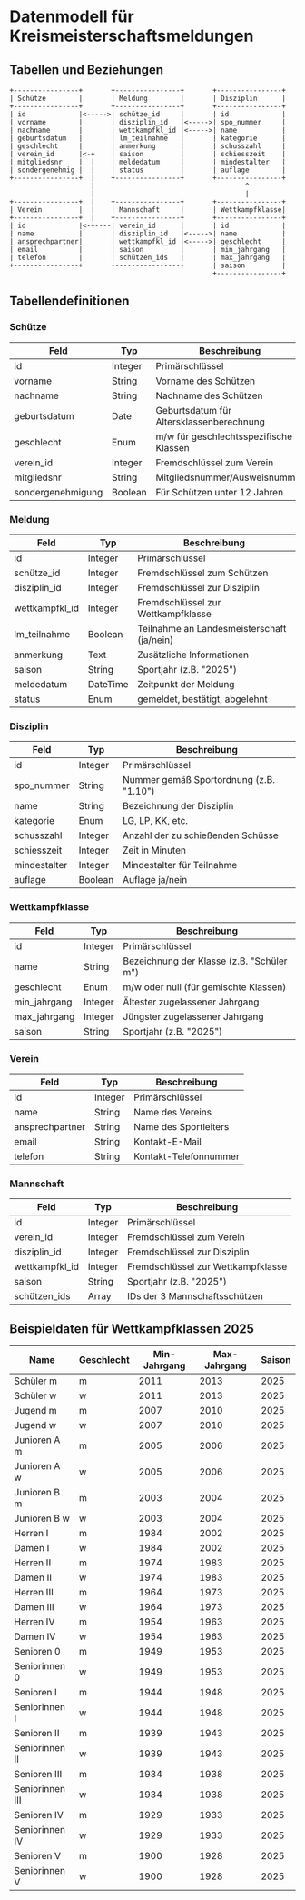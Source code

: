 # Datenmodell für Kreismeisterschaftsmeldungen

## Tabellen und Beziehungen

```
+----------------+       +----------------+       +----------------+
| Schütze        |       | Meldung        |       | Disziplin      |
+----------------+       +----------------+       +----------------+
| id             |<----->| schütze_id     |       | id             |
| vorname        |       | disziplin_id   |<----->| spo_nummer     |
| nachname       |       | wettkampfkl_id |<----->| name           |
| geburtsdatum   |       | lm_teilnahme   |       | kategorie      |
| geschlecht     |       | anmerkung      |       | schusszahl     |
| verein_id      |<-+    | saison         |       | schiesszeit    |
| mitgliedsnr    |  |    | meldedatum     |       | mindestalter   |
| sondergenehmig |  |    | status         |       | auflage        |
+----------------+  |    +----------------+       +----------------+
                    |                                     ^
                    |                                     |
+----------------+  |    +----------------+       +----------------+
| Verein         |  |    | Mannschaft     |       | Wettkampfklasse|
+----------------+  |    +----------------+       +----------------+
| id             |<-+----| verein_id      |       | id             |
| name           |       | disziplin_id   |<----->| name           |
| ansprechpartner|       | wettkampfkl_id |<----->| geschlecht     |
| email          |       | saison         |       | min_jahrgang   |
| telefon        |       | schützen_ids   |       | max_jahrgang   |
+----------------+       +----------------+       | saison         |
                                                  +----------------+
```

## Tabellendefinitionen

### Schütze
| Feld             | Typ      | Beschreibung                                |
|------------------|----------|--------------------------------------------|
| id               | Integer  | Primärschlüssel                            |
| vorname          | String   | Vorname des Schützen                       |
| nachname         | String   | Nachname des Schützen                      |
| geburtsdatum     | Date     | Geburtsdatum für Altersklassenberechnung   |
| geschlecht       | Enum     | m/w für geschlechtsspezifische Klassen     |
| verein_id        | Integer  | Fremdschlüssel zum Verein                  |
| mitgliedsnr      | String   | Mitgliedsnummer/Ausweisnummer              |
| sondergenehmigung| Boolean  | Für Schützen unter 12 Jahren               |

### Meldung
| Feld             | Typ      | Beschreibung                                |
|------------------|----------|--------------------------------------------|
| id               | Integer  | Primärschlüssel                            |
| schütze_id       | Integer  | Fremdschlüssel zum Schützen                |
| disziplin_id     | Integer  | Fremdschlüssel zur Disziplin               |
| wettkampfkl_id   | Integer  | Fremdschlüssel zur Wettkampfklasse         |
| lm_teilnahme     | Boolean  | Teilnahme an Landesmeisterschaft (ja/nein) |
| anmerkung        | Text     | Zusätzliche Informationen                  |
| saison           | String   | Sportjahr (z.B. "2025")                    |
| meldedatum       | DateTime | Zeitpunkt der Meldung                      |
| status           | Enum     | gemeldet, bestätigt, abgelehnt             |

### Disziplin
| Feld             | Typ      | Beschreibung                                |
|------------------|----------|--------------------------------------------|
| id               | Integer  | Primärschlüssel                            |
| spo_nummer       | String   | Nummer gemäß Sportordnung (z.B. "1.10")    |
| name             | String   | Bezeichnung der Disziplin                  |
| kategorie        | Enum     | LG, LP, KK, etc.                           |
| schusszahl       | Integer  | Anzahl der zu schießenden Schüsse          |
| schiesszeit      | Integer  | Zeit in Minuten                            |
| mindestalter     | Integer  | Mindestalter für Teilnahme                 |
| auflage          | Boolean  | Auflage ja/nein                            |

### Wettkampfklasse
| Feld             | Typ      | Beschreibung                                |
|------------------|----------|--------------------------------------------|
| id               | Integer  | Primärschlüssel                            |
| name             | String   | Bezeichnung der Klasse (z.B. "Schüler m")  |
| geschlecht       | Enum     | m/w oder null (für gemischte Klassen)      |
| min_jahrgang     | Integer  | Ältester zugelassener Jahrgang             |
| max_jahrgang     | Integer  | Jüngster zugelassener Jahrgang             |
| saison           | String   | Sportjahr (z.B. "2025")                    |

### Verein
| Feld             | Typ      | Beschreibung                                |
|------------------|----------|--------------------------------------------|
| id               | Integer  | Primärschlüssel                            |
| name             | String   | Name des Vereins                           |
| ansprechpartner  | String   | Name des Sportleiters                      |
| email            | String   | Kontakt-E-Mail                             |
| telefon          | String   | Kontakt-Telefonnummer                      |

### Mannschaft
| Feld             | Typ      | Beschreibung                                |
|------------------|----------|--------------------------------------------|
| id               | Integer  | Primärschlüssel                            |
| verein_id        | Integer  | Fremdschlüssel zum Verein                  |
| disziplin_id     | Integer  | Fremdschlüssel zur Disziplin               |
| wettkampfkl_id   | Integer  | Fremdschlüssel zur Wettkampfklasse         |
| saison           | String   | Sportjahr (z.B. "2025")                    |
| schützen_ids     | Array    | IDs der 3 Mannschaftsschützen              |

## Beispieldaten für Wettkampfklassen 2025

| Name           | Geschlecht | Min-Jahrgang | Max-Jahrgang | Saison |
|----------------|------------|--------------|--------------|--------|
| Schüler m      | m          | 2011         | 2013         | 2025   |
| Schüler w      | w          | 2011         | 2013         | 2025   |
| Jugend m       | m          | 2007         | 2010         | 2025   |
| Jugend w       | w          | 2007         | 2010         | 2025   |
| Junioren A m   | m          | 2005         | 2006         | 2025   |
| Junioren A w   | w          | 2005         | 2006         | 2025   |
| Junioren B m   | m          | 2003         | 2004         | 2025   |
| Junioren B w   | w          | 2003         | 2004         | 2025   |
| Herren I       | m          | 1984         | 2002         | 2025   |
| Damen I        | w          | 1984         | 2002         | 2025   |
| Herren II      | m          | 1974         | 1983         | 2025   |
| Damen II       | w          | 1974         | 1983         | 2025   |
| Herren III     | m          | 1964         | 1973         | 2025   |
| Damen III      | w          | 1964         | 1973         | 2025   |
| Herren IV      | m          | 1954         | 1963         | 2025   |
| Damen IV       | w          | 1954         | 1963         | 2025   |
| Senioren 0     | m          | 1949         | 1953         | 2025   |
| Seniorinnen 0  | w          | 1949         | 1953         | 2025   |
| Senioren I     | m          | 1944         | 1948         | 2025   |
| Seniorinnen I  | w          | 1944         | 1948         | 2025   |
| Senioren II    | m          | 1939         | 1943         | 2025   |
| Seniorinnen II | w          | 1939         | 1943         | 2025   |
| Senioren III   | m          | 1934         | 1938         | 2025   |
| Seniorinnen III| w          | 1934         | 1938         | 2025   |
| Senioren IV    | m          | 1929         | 1933         | 2025   |
| Seniorinnen IV | w          | 1929         | 1933         | 2025   |
| Senioren V     | m          | 1900         | 1928         | 2025   |
| Seniorinnen V  | w          | 1900         | 1928         | 2025   |